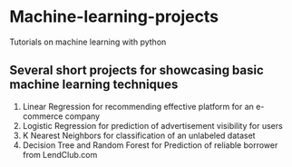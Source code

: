# Machine-learning-projects
Tutorials on machine learning with python

## Several short projects for showcasing basic machine learning techniques
1. Linear Regression for recommending effective platform for an e-commerce company
2. Logistic Regression for prediction of advertisement visibility for users
3. K Nearest Neighbors for classification of an unlabeled dataset
4. Decision Tree and Random Forest for Prediction of reliable borrower from LendClub.com
